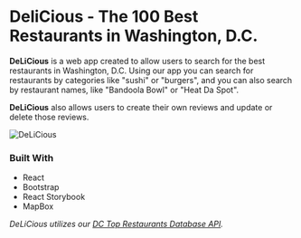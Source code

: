 # DeliCious - The 100 Best Restaurants in Washington, D.C.

__DeLiCious__ is a web app created to allow users to search for the best restaurants in Washington, D.C. Using our app you can search for restaurants by categories like "sushi" or "burgers", and you can also search by restaurant names, like "Bandoola Bowl" or "Heat Da Spot".  

__DeLiCious__ also allows users to create their own reviews and update or delete those reviews. 
  

![DeLiCious](src/assets/dlcs2.gif)  


### Built With

- React  
- Bootstrap  
- React Storybook  
- MapBox  


_DeLiCious utilizes our [DC Top Restaurants Database API](https://github.com/TylerEikenberg/Yelp-DC-Database)._ 

